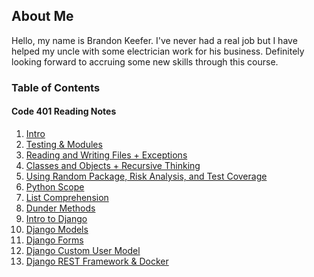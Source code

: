 ## About Me

Hello, my name is Brandon Keefer. I've never had a real job but I have helped 
my uncle with some electrician work for his business. Definitely looking 
forward to accruing some new skills through this course.

### Table of Contents

#### Code 401 Reading Notes

1. [Intro](./notes/intro.md)
2. [Testing & Modules](./notes/testing.md)
3. [Reading and Writing Files + Exceptions](./notes/readwrite.md)
4. [Classes and Objects + Recursive Thinking](./notes/class.md)
5. [Using Random Package, Risk Analysis, and Test Coverage](./notes/rand.md)
6. [Python Scope](./notes/scope.md)
7. [List Comprehension](./notes/comp.md)
8. [Dunder Methods](./notes/dunder.md)
9. [Intro to Django](./notes/django_intro.md)
10. [Django Models](./notes/django_models.md)
11. [Django Forms](./notes/django_forms.md)
12. [Django Custom User Model](./notes/user_models.md)
12. [Django REST Framework & Docker](./notes/docker.md)
